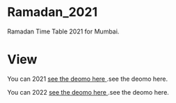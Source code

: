 # Ramadan_2021
Ramadan Time Table 2021 for Mumbai.
# View
You can 2021 [see the deomo here ](https://sammulla47.github.io/Ramadan_2021/Ramadan_2021/WebContent/index.html).see the deomo here.

You can 2022 [see the deomo here ](https://sammulla47.github.io/Ramadan_2021/ramadan-2022/).see the deomo here.
